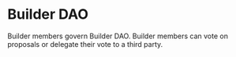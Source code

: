 # Builder DAO

Builder members govern Builder DAO. Builder members can vote on proposals or delegate their vote to a third party.

